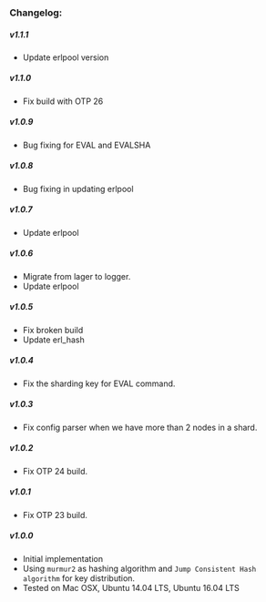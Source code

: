 ### Changelog:

##### v1.1.1

- Update erlpool version

##### v1.1.0

- Fix build with OTP 26

##### v1.0.9

- Bug fixing for EVAL and EVALSHA

##### v1.0.8

- Bug fixing in updating erlpool

##### v1.0.7

- Update erlpool

##### v1.0.6

- Migrate from lager to logger.
- Update erlpool

##### v1.0.5

- Fix broken build
- Update erl_hash

##### v1.0.4

- Fix the sharding key for EVAL command.

##### v1.0.3

- Fix config parser when we have more than 2 nodes in a shard.

##### v1.0.2

- Fix OTP 24 build.

##### v1.0.1

- Fix OTP 23 build.

##### v1.0.0

- Initial implementation
- Using `murmur2` as hashing algorithm and `Jump Consistent Hash algorithm` for key distribution.
- Tested on Mac OSX, Ubuntu 14.04 LTS, Ubuntu 16.04 LTS
